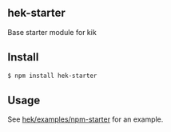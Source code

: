 ## hek-starter

Base starter module for kik

## Install

```bash
$ npm install hek-starter
```

## Usage

See [hek/examples/npm-starter](http://github.com/hek/hek/tree/master/examples/npm-starter) for an example.
